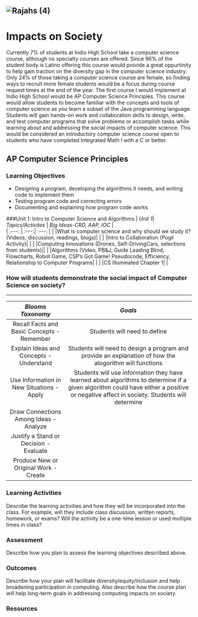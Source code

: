 ![Rajahs (4)](https://user-images.githubusercontent.com/89416299/142585478-9f65337d-ff5f-445c-9f7a-f4ae308d546b.png)
---

# Impacts on Society


Currently 7% of students at Indio High School take a computer science course, although no specialty courses are offered. Since 96% of the student body is Latino offering this course would provide a great oppurtinity to help gain traction on the diversity gap in the computer science industry. Only 24% of those taking a computer science course are female, so finding ways to recruit more female students would be a focus during course request times at the end of the year. The first course I would implement at Indio High School would be AP Computer Science Principles.  This course would allow students to become familiar with the concepts and tools of computer science as you learn a subset of the Java programming language.  Students will gain hands-on work and collaboration skills to design, write, and test computer programs that solve problems or accomplish tasks while learning about and addressing the social impacts of computer science. This would be considered an introductory computer science course open to students who have completed Integrated Math I with a C or better. 



## AP Computer Science Principles

### Learning Objectives

- Designing a program, developing the algorithms it needs, and writing code to implement them
- Testing program code and correcting errors
- Documenting and explaining how program code works

###Unit 1: Intro to Computer Science and Algorithms
| *Unit 1*| *Topics/Activites* |  *Big Ideas-CRD, AAP, IOC* | 	
| :---:	| :---:| :---: |
| |What is computer science and why should we study it? (Videos, discussion, readings, blogs)| |
|  |Intro to Collaboration (Pogil Activity)|   |
|  |Computing Innovations (Drones, Self-DrivingCars, selections from students)||
| |Algorithms (Video, PB&J, Guide Leading Blind, Flowcharts, Robot Game, CSP’s Got Game! Pseudocode, Efficiency, Relationship to Computer Programs|  |
| |CS Illuminated Chapter 1| |

### How will students demonstrate the social impact of Computer Science on society?
---

| *Blooms Taxonomy*| *Goals* |   	
| :---:	| :---:|
|  Recall Facts and Basic Concepts - Remember	|  Students will need to define  	|   
|  Explain Ideas and Concepts - Understand 	|  Students will need to design a program and provide an explanation of how the alogorithm will functions 	|   
|  Use Information in New Situations - Apply	| Students will use information they have learned about algorithms to determine if a given algorithm could have either a positive or negative affect in society. Students will determine   	|   	
|  Draw Connections Among Ideas - Analyze  |  |
|  Justify a Stand or Decision - Evaluate  |  |
|  Produce New or Original Work - Create |  |




### Learning Activities

Describe the learning activities and how they will be incorporated into the class. For example, will they include class discussion, written reports, homework, or exams? Will the activity be a one-time lesson or used multiple times in class?

### Assessment

Describe how you plan to assess the learning objectives described above.

### Outcomes

Describe how your plan will facilitate diversity/equity/inclusion and help broadening participation in computing. Also describe how the course plan will help long-term goals in addressing computing impacts on society.

### Resources
